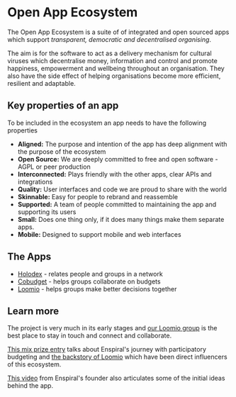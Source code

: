 # Open App Ecosystem

The Open App Ecosystem is a suite of of integrated and open sourced apps which support *transparent, democratic and decentralised organising*.

The aim is for the software to act as a delivery mechanism for cultural viruses which decentralise money, information and control and promote happiness, empowerment and wellbeing throughout an organisation. They also have the side effect of helping organisations become more efficient, resilient and adaptable.

## Key properties of an app

To be included in the ecosystem an app needs to have the following properties

- **Aligned:** The purpose and intention of the app has deep alignment with the purpose of the ecosystem
- **Open Source:** We are deeply committed to free and open software - AGPL or peer production
- **Interconnected:** Plays friendly with the other apps, clear APIs and integrations
- **Quality:** User interfaces and code we are proud to share with the world
- **Skinnable:** Easy for people to rebrand and reassemble
- **Supported:** A team of people committed to maintaining the app and supporting its users
- **Small:** Does one thing only, if it does many things make them separate apps.
- **Mobile:** Designed to support mobile and web interfaces

## The Apps

- [Holodex](https://github.com/open-app/holodex) - relates people and groups in a network
- [Cobudget](https://github.com/open-app/cobudget) - helps groups collaborate on budgets
- [Loomio](https://github.com/loomio/loomio) - helps groups make better decisions together

## Learn more

The project is very much in its early stages and [our Loomio group](https://www.loomio.org/g/exAKrBUp/app-ecosystem) is the best place to stay in touch and connect and collaborate.

[This mix prize entry](http://www.mixprize.org/story/collaborative-funding-dissolve-authority-empower-everyone-and-crowdsource-smarter-transparent) talks about Enspiral's journey with participatory budgeting and [the backstory of Loomio](http://www.mixprize.org/story/when-business-met-occupy-innovating-true-collaborative-decision-making-and-true-empowerment) which have been direct influencers of this ecosystem.

[This video](https://www.youtube.com/watch?v=Pe_mvnDRyQo) from Enspiral's founder also articulates some of the initial ideas behind the app. 

